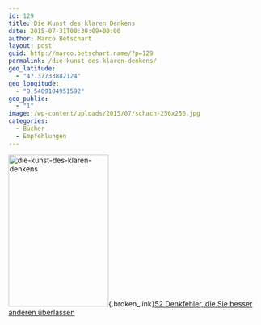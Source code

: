 ```yaml
---
id: 129
title: Die Kunst des klaren Denkens
date: 2015-07-31T00:30:09+00:00
author: Marco Betschart
layout: post
guid: http://marco.betschart.name/?p=129
permalink: /die-kunst-des-klaren-denkens/
geo_latitude:
  - "47.37733882124"
geo_longitude:
  - "8.5409104951592"
geo_public:
  - "1"
image: /wp-content/uploads/2015/07/schach-256x256.jpg
categories:
  - Bücher
  - Empfehlungen
---
```

[<img class=" size-medium wp-image-195 alignleft" src="http://blog.marco.betschart.name/wp-content/uploads/2015/07/die-kunst-des-klaren-denkens-198x300.jpg" alt="die-kunst-des-klaren-denkens" width="198" height="300" srcset="http://dev.marco-betschart.local/wp-content/uploads/2015/07/die-kunst-des-klaren-denkens-198x300.jpg 198w, http://dev.marco-betschart.local/wp-content/uploads/2015/07/die-kunst-des-klaren-denkens-678x1024.jpg 678w, http://dev.marco-betschart.local/wp-content/uploads/2015/07/die-kunst-des-klaren-denkens-127x192.jpg 127w, http://dev.marco-betschart.local/wp-content/uploads/2015/07/die-kunst-des-klaren-denkens.jpg 1400w" sizes="(max-width: 198px) 100vw, 198px" />](http://blog.marco.betschart.name/wp-content/uploads/2015/07/die-kunst-des-klaren-denkens.jpg){.broken_link}[52 Denkfehler, die Sie besser anderen überlassen](https://itunes.apple.com/ch/audiobook/die-kunst-des-klaren-denkens./id526969375)

<div id="geo-post-129" class="geo geo-post" style="display: none">
  <span class="latitude">47.3773388</span><span class="longitude">8.5409105</span>
</div>